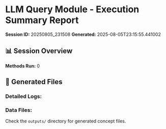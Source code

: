 # LLM Query Module - Execution Summary Report

**Session ID:** 20250805_231508
**Generated:** 2025-08-05T23:15:55.441002

## 📊 Session Overview

**Methods Run:** 0

## 📁 Generated Files

### Detailed Logs:

### Data Files:
Check the `outputs/` directory for generated concept files.

